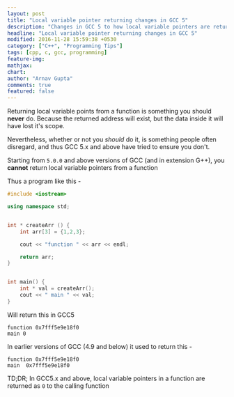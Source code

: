 ```yaml
---
layout: post
title: "Local variable pointer returning changes in GCC 5"
description: "Changes in GCC 5 to how local variable pointers are returned from a function"
headline: "Local variable pointer returning changes in GCC 5"
modified: 2016-11-28 15:59:38 +0530
category: ["C++", "Programming Tips"]
tags: [cpp, c, gcc, programming]
feature-img: 
mathjax: 
chart: 
author: "Arnav Gupta"
comments: true
featured: false
---
```


Returning local variable points from a function is something you should
**never** do. Because the returned address will exist, but the 
data inside it will have lost it's scope.

Nevertheless, whether or not you _should_ do it, is something people often
disregard, and thus GCC 5.x and above have tried to ensure you don't.

Starting from `5.0.0` and above versions of GCC (and in extension G++), you
**cannot** return local variable pointers from a function

Thus a program like this - 

```cpp
#include <iostream>

using namespace std;


int * createArr () {
    int arr[3] = {1,2,3};

    cout << "function " << arr << endl;

    return arr;
}


int main() {
    int * val = createArr();
    cout << " main " << val;
}
```  

Will return this in GCC5   
```
function 0x7fff5e9e18f0
main 0
```

In earlier versions of GCC (4.9 and below) it used to return this -  
```
function 0x7fff5e9e18f0   
main  0x7fff5e9e18f0
```

TD;DR;
In GCC5.x and above, local variable pointers in a function are returned as `0` to the calling function
